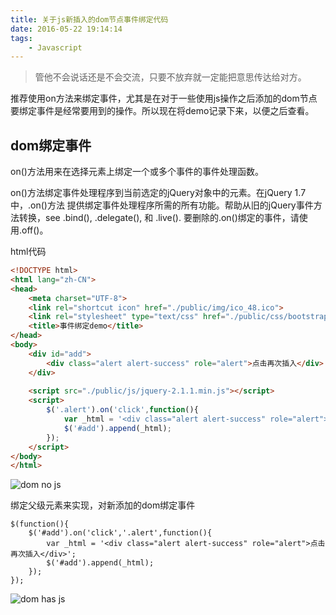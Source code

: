 ```yaml
---
title: 关于js新插入的dom节点事件绑定代码
date: 2016-05-22 19:14:14
tags:
    - Javascript
---
```


> 管他不会说话还是不会交流，只要不放弃就一定能把意思传达给对方。

推荐使用on方法来绑定事件，尤其是在对于一些使用js操作之后添加的dom节点要绑定事件是经常要用到的操作。所以现在将demo记录下来，以便之后查看。

<!-- more -->

## dom绑定事件

on()方法用来在选择元素上绑定一个或多个事件的事件处理函数。

on()方法绑定事件处理程序到当前选定的jQuery对象中的元素。在jQuery 1.7中，.on()方法 提供绑定事件处理程序所需的所有功能。帮助从旧的jQuery事件方法转换，see .bind(), .delegate(), 和 .live(). 要删除的.on()绑定的事件，请使用.off()。

html代码
``` Html
<!DOCTYPE html>
<html lang="zh-CN">
<head>
	<meta charset="UTF-8">
	<link rel="shortcut icon" href="./public/img/ico_48.ico">
	<link rel="stylesheet" type="text/css" href="./public/css/bootstrap.min.css">
	<title>事件绑定demo</title>
</head>
<body>
    <div id="add">
        <div class="alert alert-success" role="alert">点击再次插入</div>
    </div>
    
    <script src="./public/js/jquery-2.1.1.min.js"></script>
    <script>
        $('.alert').on('click',function(){
            var _html = '<div class="alert alert-success" role="alert">点击再次插入</div>';
            $('#add').append(_html);
        });	
    </script>
</body>
</html>
```
![dom no js](/img/201605/dom_js/01js.jpg)


绑定父级元素来实现，对新添加的dom绑定事件
``` Js
$(function(){
    $('#add').on('click','.alert',function(){
        var _html = '<div class="alert alert-success" role="alert">点击再次插入</div>';
        $('#add').append(_html);
    });
});	
```
![dom has js](/img/201605/dom_js/02js.jpg)


